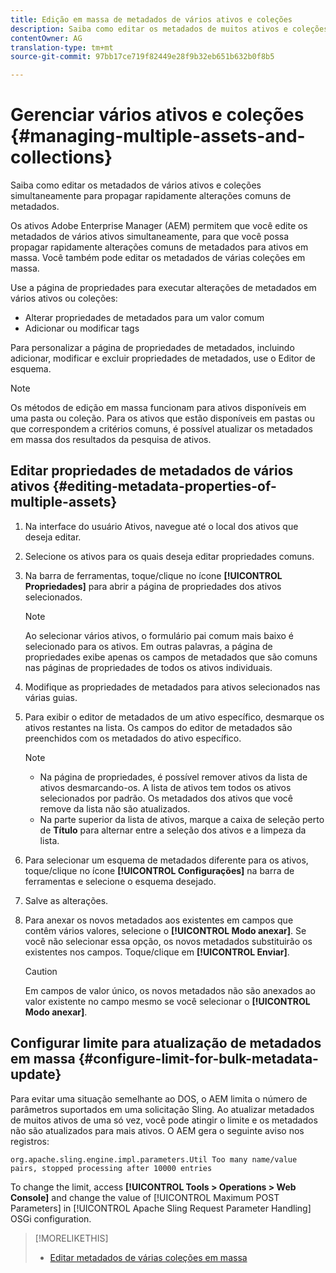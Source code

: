 ```yaml
---
title: Edição em massa de metadados de vários ativos e coleções
description: Saiba como editar os metadados de muitos ativos e coleções simultaneamente para propagar rapidamente as alterações comuns de metadados.
contentOwner: AG
translation-type: tm+mt
source-git-commit: 97bb17ce719f82449e28f9b32eb651b632b0f8b5

---
```



# Gerenciar vários ativos e coleções {#managing-multiple-assets-and-collections}

Saiba como editar os metadados de vários ativos e coleções simultaneamente para propagar rapidamente alterações comuns de metadados.

Os ativos Adobe Enterprise Manager (AEM) permitem que você edite os metadados de vários ativos simultaneamente, para que você possa propagar rapidamente alterações comuns de metadados para ativos em massa. Você também pode editar os metadados de várias coleções em massa.

Use a página de propriedades para executar alterações de metadados em vários ativos ou coleções:

* Alterar propriedades de metadados para um valor comum
* Adicionar ou modificar tags

Para personalizar a página de propriedades de metadados, incluindo adicionar, modificar e excluir propriedades de metadados, use o Editor de esquema.

>[!NOTE]
>
>Os métodos de edição em massa funcionam para ativos disponíveis em uma pasta ou coleção. Para os ativos que estão disponíveis em pastas ou que correspondem a critérios comuns, é possível atualizar os metadados em massa dos resultados da pesquisa de ativos.

## Editar propriedades de metadados de vários ativos {#editing-metadata-properties-of-multiple-assets}

1. Na interface do usuário Ativos, navegue até o local dos ativos que deseja editar.
1. Selecione os ativos para os quais deseja editar propriedades comuns.
1. Na barra de ferramentas, toque/clique no ícone **[!UICONTROL Propriedades]** para abrir a página de propriedades dos ativos selecionados.

   >[!NOTE]
   >
   >Ao selecionar vários ativos, o formulário pai comum mais baixo é selecionado para os ativos. Em outras palavras, a página de propriedades exibe apenas os campos de metadados que são comuns nas páginas de propriedades de todos os ativos individuais.

1. Modifique as propriedades de metadados para ativos selecionados nas várias guias.
1. Para exibir o editor de metadados de um ativo específico, desmarque os ativos restantes na lista. Os campos do editor de metadados são preenchidos com os metadados do ativo específico.

   >[!NOTE]
   >
   >* Na página de propriedades, é possível remover ativos da lista de ativos desmarcando-os. A lista de ativos tem todos os ativos selecionados por padrão. Os metadados dos ativos que você remove da lista não são atualizados.
   >* Na parte superior da lista de ativos, marque a caixa de seleção perto de **Título** para alternar entre a seleção dos ativos e a limpeza da lista.


1. Para selecionar um esquema de metadados diferente para os ativos, toque/clique no ícone **[!UICONTROL Configurações]** na barra de ferramentas e selecione o esquema desejado.
1. Salve as alterações.
1. Para anexar os novos metadados aos existentes em campos que contêm vários valores, selecione o **[!UICONTROL Modo anexar]**. Se você não selecionar essa opção, os novos metadados substituirão os existentes nos campos. Toque/clique em **[!UICONTROL Enviar]**.

   >[!CAUTION]
   >
   >Em campos de valor único, os novos metadados não são anexados ao valor existente no campo mesmo se você selecionar o **[!UICONTROL Modo anexar]**.

## Configurar limite para atualização de metadados em massa {#configure-limit-for-bulk-metadata-update}

Para evitar uma situação semelhante ao DOS, o AEM limita o número de parâmetros suportados em uma solicitação Sling. Ao atualizar metadados de muitos ativos de uma só vez, você pode atingir o limite e os metadados não são atualizados para mais ativos. O AEM gera o seguinte aviso nos registros:

`org.apache.sling.engine.impl.parameters.Util Too many name/value pairs, stopped processing after 10000 entries`

To change the limit, access **[!UICONTROL Tools > Operations > Web Console]** and change the value of [!UICONTROL Maximum POST Parameters] in [!UICONTROL Apache Sling Request Parameter Handling] OSGi configuration.

>[!MORELIKETHIS]
>
>* [Editar metadados de várias coleções em massa](managing-collections-touch-ui.md#editing-collection-metadata-in-bulk)